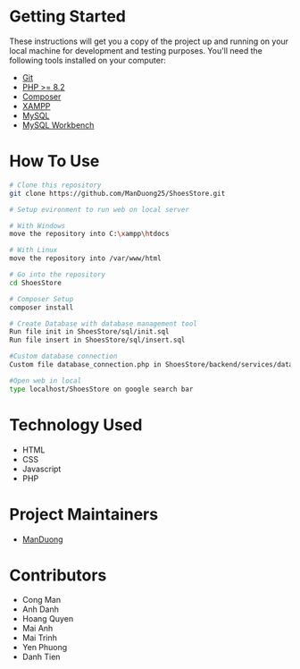 # Getting Started
These instructions will get you a copy of the project up and running on your local machine for development and testing purposes.
You'll need the following tools installed on your computer:
- [Git](https://git-scm.com/)
- [PHP >= 8.2](https://www.php.net/downloads)
- [Composer](https://getcomposer.org/)
- [XAMPP](https://www.apachefriends.org/index.html)
- [MySQL](https://dev.mysql.com/downloads/mysql/)
- [MySQL Workbench](https://www.mysql.com/products/workbench/)

# How To Use
```bash
# Clone this repository
git clone https://github.com/ManDuong25/ShoesStore.git

# Setup evironment to run web on local server

# With Windows
move the repository into C:\xampp\htdocs

# With Linux
move the repository into /var/www/html

# Go into the repository
cd ShoesStore

# Composer Setup 
composer install

# Create Database with database management tool
Run file init in ShoesStore/sql/init.sql
Run file insert in ShoesStore/sql/insert.sql

#Custom database connection
Custom file database_connection.php in ShoesStore/backend/services/database_connection.php

#Open web in local
type localhost/ShoesStore on google search bar
``` 
# Technology Used
- HTML
- CSS
- Javascript
- PHP

# Project Maintainers
- [ManDuong](https://www.linkedin.com/in/man-duong-5b360132a/)

# Contributors
- Cong Man
- Anh Danh
- Hoang Quyen
- Mai Anh
- Mai Trinh
- Yen Phuong
- Danh Tien
